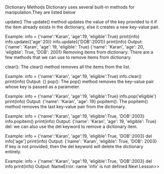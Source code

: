 Dictionary Methods
Dictionary uses several built-in methods for manipulation.They are listed below

update()
The update() method updates the value of the key provided to it if the item already exists in the dictionary, else it creates a new key-value pair.

Example:
info = {'name':'Karan', 'age':19, 'eligible':True}
print(info)
info.update({'age':20})
info.update({'DOB':2001})
print(info)
Output:
{'name': 'Karan', 'age': 19, 'eligible': True}
{'name': 'Karan', 'age': 20, 'eligible': True, 'DOB': 2001}
Removing items from dictionary:
There are a few methods that we can use to remove items from dictionary.

clear():
The clear() method removes all the items from the list.

Example:
info = {'name':'Karan', 'age':19, 'eligible':True}
info.clear()
print(info)
Output:
{}
pop():
The pop() method removes the key-value pair whose key is passed as a parameter.

Example:
info = {'name':'Karan', 'age':19, 'eligible':True}
info.pop('eligible')
print(info)
Output:
{'name': 'Karan', 'age': 19}
popitem():
The popitem() method removes the last key-value pair from the dictionary.

Example:
info = {'name':'Karan', 'age':19, 'eligible':True, 'DOB':2003}
info.popitem()
print(info)
Output:
{'name': 'Karan', 'age': 19, 'eligible': True}
del:
we can also use the del keyword to remove a dictionary item.

Example:
info = {'name':'Karan', 'age':19, 'eligible':True, 'DOB':2003}
del info['age']
print(info)
Output:
{'name': 'Karan', 'eligible': True, 'DOB': 2003}
If key is not provided, then the del keyword will delete the dictionary entirely.

Example:
info = {'name':'Karan', 'age':19, 'eligible':True, 'DOB':2003}
del info
print(info)
Output:
NameError: name 'info' is not defined
Next Lesson>>